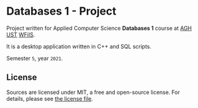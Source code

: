 # Databases 1 - Project

Project written for Applied Computer Science **Databases 1** course at [AGH UST](https://www.agh.edu.pl/en) [WFiIS](https://www.fis.agh.edu.pl/en/).

It is a desktop application written in C++ and SQL scripts.

Semester `5`, year `2021`.

## License

Sources are licensed under MIT, a free and open-source license. For details, please see [the license file](LICENSE.md).
